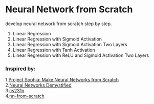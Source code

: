 # Neural Network from Scratch

develop neural network from scratch step by step.

1. Linear Regression  
2. Linear Regression with Sigmoid Activation  
3. Linear Regression with Sigmoid Activation Two Layers  
4. Linear Regression with Tanh Activation  
5. Linear Regression with ReLU and Sigmoid Activation Two Layers  
  
### Inspired by:  
1.[Project Sophia: Make Neural Networks from Scratch](https://github.com/cstorm125/sophia)  
2.[Neural Networks Demystified](https://github.com/stephencwelch/Neural-Networks-Demystified)  
3.[cs231n](http://cs231n.github.io/)  
4.[nn-from-scratch](https://github.com/dennybritz/nn-from-scratch)  